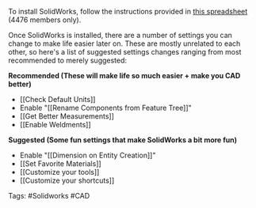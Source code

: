 To install SolidWorks, follow the instructions provided in [this spreadsheet](https://docs.google.com/spreadsheets/d/1AAJ7ueWqx_pui89ytcHOLbipR8hLAZMzIT-uO9koAL8/edit#gid=0) (4476 members only).

Once SolidWorks is installed, there are a number of settings you can change to make life easier later on. These are mostly unrelated to each other, so here's a list of suggested settings changes ranging from most recommended to merely suggested:

**Recommended (These will make life so much easier + make you CAD better)**
- [[Check Default Units]]
- Enable "[[Rename Components from Feature Tree]]"
- [[Get Better Measurements]]
- [[Enable Weldments]]

**Suggested (Some fun settings that make SolidWorks a bit more fun)**
- Enable "[[Dimension on Entity Creation]]"
- [[Set Favorite Materials]]
- [[Customize your tools]]
- [[Customize your shortcuts]]

Tags: #Solidworks #CAD 